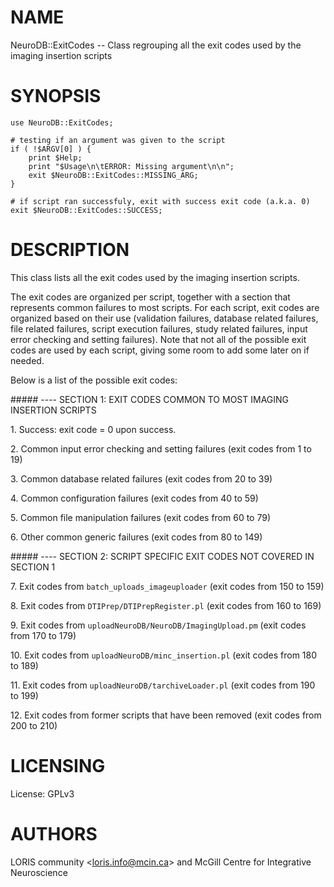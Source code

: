 # NAME

NeuroDB::ExitCodes -- Class regrouping all the exit codes used by the imaging
insertion scripts

# SYNOPSIS

    use NeuroDB::ExitCodes;

    # testing if an argument was given to the script
    if ( !$ARGV[0] ) {
        print $Help;
        print "$Usage\n\tERROR: Missing argument\n\n";
        exit $NeuroDB::ExitCodes::MISSING_ARG;
    }

    # if script ran successfuly, exit with success exit code (a.k.a. 0)
    exit $NeuroDB::ExitCodes::SUCCESS;

# DESCRIPTION

This class lists all the exit codes used by the imaging insertion scripts.

The exit codes are organized per script, together with a section that
represents common failures to most scripts. For each script, exit codes are
organized based on their use (validation failures, database related failures,
file related failures, script execution failures, study related failures,
input error checking and setting failures). Note that not all of the possible
exit codes are used by each script, giving some room to add some later on if
needed.

Below is a list of the possible exit codes:

\##### ---- SECTION 1:  EXIT CODES COMMON TO MOST IMAGING INSERTION SCRIPTS

1\. Success: exit code = 0 upon success.

2\. Common input error checking and setting failures (exit codes from 1 to 19)

3\. Common database related failures (exit codes from 20 to 39)

4\. Common configuration failures (exit codes from 40 to 59)

5\. Common file manipulation failures (exit codes from 60 to 79)

6\. Other common generic failures (exit codes from 80 to 149)

\##### ---- SECTION 2: SCRIPT SPECIFIC EXIT CODES NOT COVERED IN SECTION 1

7\. Exit codes from `batch_uploads_imageuploader` (exit codes from 150 to 159)

8\. Exit codes from `DTIPrep/DTIPrepRegister.pl` (exit codes from 160 to 169)

9\. Exit codes from `uploadNeuroDB/NeuroDB/ImagingUpload.pm` (exit codes from
170 to 179)

10\. Exit codes from `uploadNeuroDB/minc_insertion.pl` (exit codes from 180
to 189)

11\. Exit codes from `uploadNeuroDB/tarchiveLoader.pl` (exit codes from 190 to 199)

12\. Exit codes from former scripts that have been removed (exit codes from 200
to 210)

# LICENSING

License: GPLv3

# AUTHORS

LORIS community &lt;loris.info@mcin.ca> and McGill Centre for Integrative
Neuroscience
